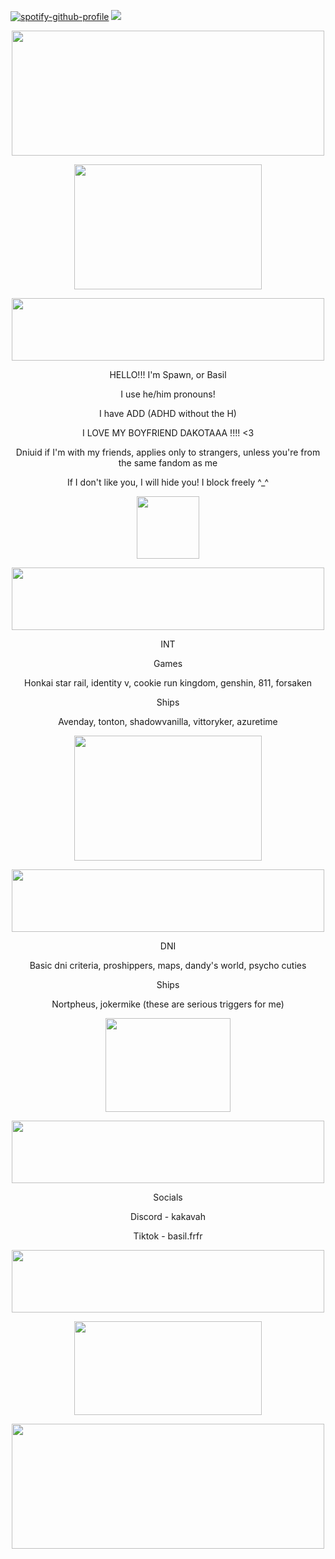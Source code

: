 [![spotify-github-profile](https://spotify-github-profile.kittinanx.com/api/view?uid=31f6zfocqd5fpeh5ukyptputcib4&cover_image=true&theme=natemoo-re&show_offline=false&background_color=121212&interchange=false&bar_color=53b14f&bar_color_cover=true)](https://github.com/kittinan/spotify-github-profile) 
![](https://komarev.com/ghpvc/?username=satanickle&color=000000)
<p align="center">
  <img  width="500" height="200" src="https://64.media.tumblr.com/a6579031c4df6ccce57aab8dc1256c81/30a5709bee4c0451-7e/s2048x3072/14dde794e9f37ffeff1362740936a8ae2ae2731a.pnj"> 
<p align="center">
<img width="300" height="200" src="https://media1.tenor.com/m/QzJWENgwjGoAAAAd/two-time-forsaken.gif">
<p align="center">
<img width="500" height="100" src="https://64.media.tumblr.com/38b090074c6e9a8f73616fef4bd9f1a9/215cf8b0e7f43249-43/s400x600/7e04b936440f5115e76412b7ae592094b31dfcee.gifv">
<p align="center"> HELLO!!! I'm Spawn, or Basil
<p align="center"> I use he/him pronouns!
<p align="center"> I have ADD (ADHD without the H)
<p align="center"> I LOVE MY BOYFRIEND DAKOTAAA !!!! <3
<p align="center"> Dniuid if I'm with my friends, applies only to strangers, unless you're from the same fandom as me
  <p align="center"> If I don't like you, I will hide you! I block freely ^_^
<p align="center">
<img width="100" height="100" src="https://media1.tenor.com/m/CU3XAEzd_hAAAAAd/two-time-forsaken-forsaken-roblox.gif">
<p align="center">
<img width="500" height="100" src="https://64.media.tumblr.com/38b090074c6e9a8f73616fef4bd9f1a9/215cf8b0e7f43249-43/s400x600/7e04b936440f5115e76412b7ae592094b31dfcee.gifv">
<p align="center"> INT
<p align="center"> Games
<p align="center"> Honkai star rail, identity v, cookie run kingdom, genshin, 811, forsaken
<p align="center">Ships
<p align="center">Avenday, tonton, shadowvanilla, vittoryker, azuretime
<p align="center">
<img width="300" height="200" src="https://media1.tenor.com/m/L_BnLv9j-pYAAAAd/forsaken-roblox.gif">
<p align="center">
<img width="500" height="100" src="https://64.media.tumblr.com/38b090074c6e9a8f73616fef4bd9f1a9/215cf8b0e7f43249-43/s400x600/7e04b936440f5115e76412b7ae592094b31dfcee.gifv">
<p align="center"> DNI
<p align="center"> Basic dni criteria, proshippers, maps, dandy's world, psycho cuties
<p align="center"> Ships
<p align="center"> Nortpheus, jokermike (these are serious triggers for me)
<p align="center">
<img width="200" height="150" src="https://media1.tenor.com/m/kWYqYXzSx68AAAAd/azuretime-azure.gif">
<p align="center">
<img width="500" height="100" src="https://64.media.tumblr.com/38b090074c6e9a8f73616fef4bd9f1a9/215cf8b0e7f43249-43/s400x600/7e04b936440f5115e76412b7ae592094b31dfcee.gifv">
<p align="center"> Socials
<p align="center"> Discord - kakavah
<p align="center"> Tiktok - basil.frfr
<p align="center">
<img width="500" height="100" src="https://64.media.tumblr.com/38b090074c6e9a8f73616fef4bd9f1a9/215cf8b0e7f43249-43/s400x600/7e04b936440f5115e76412b7ae592094b31dfcee.gifv">
<p align="center">
<img width="300" height="150" src="https://media1.tenor.com/m/05pIskeloj4AAAAd/forsaken-two-time.gif">
<p align="center">
<img width="500" height="200" src="https://64.media.tumblr.com/ea390c29ece760de3d63df63101891f8/30a5709bee4c0451-4c/s2048x3072/578d9ff0dcac1f86ef55d994ebf7875b1745634a.pnj">
